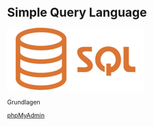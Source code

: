 # Simple Query Language

![sql-logo](/docs/img/Sql_data_base_with_logo.png)

Grundlagen

<a class="pf-v5-c-button pf-m-control pf-m-small" href="https://it.treptowkolleg.de/admin" target="_blank">phpMyAdmin</a>